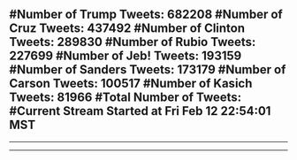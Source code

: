 #Number of Trump Tweets: 682208
#Number of Cruz Tweets: 437492
#Number of Clinton Tweets: 289830
#Number of Rubio Tweets: 227699
#Number of Jeb! Tweets: 193159
#Number of Sanders Tweets: 173179
#Number of Carson Tweets: 100517
#Number of Kasich Tweets: 81966
#Total Number of Tweets:  
#Current Stream Started at Fri Feb 12 22:54:01 MST
---
---
---
